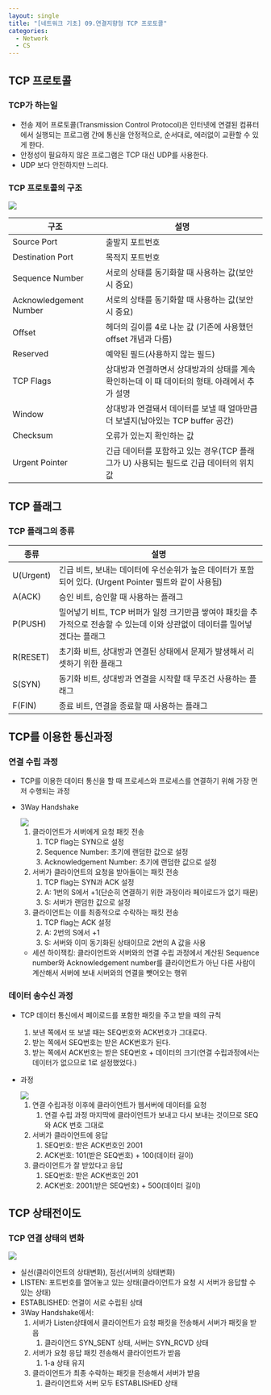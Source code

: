 ```yaml
---
layout: single
title: "[네트워크 기초] 09.연결지향형 TCP 프로토콜"
categories: 
  - Network
  - CS
---
```


## TCP 프로토콜

### TCP가 하는일

- 전송 제어 프로토콜(Transmission Control Protocol)은 인터넷에 연결된 컴퓨터에서 실행되는 프로그램 간에 통신을 안정적으로, 순서대로, 에러없이 교환할 수 있게 한다.
- 안정성이 필요하지 않은 프로그램은 TCP 대신 UDP를 사용한다.
- UDP 보다 안전하지만 느리다.

### TCP 프로토콜의 구조


<img src="/images/network/9.tcp1.png">

| 구조 | 설명 |
| --- | --- |
| Source Port | 출발지 포트번호 |
| Destination Port | 목적지 포트번호 |
| Sequence Number | 서로의 상태를 동기화할 때 사용하는 값(보안 시 중요) |
| Acknowledgement Number | 서로의 상태를 동기화할 때 사용하는 값(보안 시 중요) |
| Offset | 헤더의 길이를 4로 나눈 값 (기존에 사용했던 offset 개념과 다름) |
| Reserved | 예약된 필드(사용하지 않는 필드) |
| TCP Flags | 상대방과 연결하면서 상대방과의 상태를 계속 확인하는데 이 때 데이터의 형태. 아래에서 추가 설명 |
| Window | 상대방과 연결돼서 데이터를 보낼 때 얼마만큼 더 보낼지(남아있는 TCP buffer 공간) |
| Checksum | 오류가 있는지 확인하는 값 |
| Urgent Pointer | 긴급 데이터를 포함하고 있는 경우(TCP 플래그가 U) 사용되는 필드로 긴급 데이터의 위치값 |

## TCP 플래그

### TCP 플래그의 종류

| 종류 | 설명 |
| --- | --- |
| U(Urgent) | 긴급 비트, 보내는 데이터에 우선순위가 높은 데이터가 포함되어 있다. (Urgent Pointer 필트와 같이 사용됨) |
| A(ACK) | 승인 비트, 승인할 때 사용하는 플래그 |
| P(PUSH) | 밀어넣기 비트, TCP 버퍼가 일정 크기만큼 쌓여야 패킷을 추가적으로 전송할 수 있는데 이와 상관없이 데이터를 밀어넣겠다는 플래그 |
| R(RESET) | 초기화 비트, 상대방과 연결된 상태에서 문제가 발생해서 리셋하기 위한 플래그 |
| S(SYN) | 동기화 비트, 상대방과 연결을 시작할 때 무조건 사용하는 플래그 |
| F(FIN) | 종료 비트, 연결을 종료할 때 사용하는 플래그 |

## TCP를 이용한 통신과정

### 연결 수립 과정

- TCP를 이용한 데이터 통신을 할 때 프로세스와 프로세스를 연결하기 위해 가장 먼저 수행되는 과정
- 3Way Handshake
    
    <img src="/images/network/9.tcp2.png">

    
    1. 클라이언트가 서버에게 요청 패킷 전송
        1. TCP flag는 SYN으로 설정
        2. Sequence Number: 초기에 랜덤한 값으로 설정
        3. Acknowledgement Number: 초기에 랜덤한 값으로 설정
    2. 서버가 클라이언트의 요청을 받아들이는 패킷 전송
        1. TCP flag는 SYN과 ACK 설정
        2. A: 1번의 S에서 +1(단순히 연결하기 위한 과정이라 페이로드가 없기 때문)
        3. S: 서버가 랜덤한 값으로 설정
    3. 클라이언트는 이를 최종적으로 수락하는 패킷 전송
        1. TCP flag는 ACK 설정
        2. A: 2번의 S에서 +1
        3. S: 서버와 이미 동기화된 상태이므로 2번의 A 값을 사용
    - 세션 하이잭킹: 클라이언트와 서버와의 연결 수립 과정에서 계산된 Sequence number와 Acknowledgement number를 클라이언트가 아닌 다른 사람이 계산해서 서버에 보내 서버와의 연결을 뺏어오는 행위

### 데이터 송수신 과정

- TCP 데이터 통신에서 페이로드를 포함한 패킷을 주고 받을 때의 규칙
    1. 보낸 쪽에서 또 보낼 때는 SEQ번호와 ACK번호가 그대로다.
    2. 받는 쪽에서 SEQ번호는 받은 ACK번호가 된다.
    3. 받는 쪽에서 ACK번호는 받은 SEQ번호 + 데이터의 크기(연결 수립과정에서는 데이터가 없으므로 1로 설정했었다.)
- 과정
    
    <img src="/images/network/9.tcp3.png">

    
    1. 연결 수립과정 이후에 클라이언트가 웹서버에 데이터를 요청
        1. 연결 수립 과정 마지막에 클라이언트가 보내고 다시 보내는 것이므로 SEQ와 ACK 번호 그대로
    2. 서버가 클라이언트에 응답
        1. SEQ번호: 받은 ACK번호인 2001
        2. ACK번호: 101(받은 SEQ번호) + 100(데이터 길이)
    3. 클라이언트가 잘 받았다고 응답
        1. SEQ번호: 받은 ACK번호인 201
        2. ACK번호: 2001(받은 SEQ번호) + 500(데이터 길이)

## TCP 상태전이도

### TCP 연결 상태의 변화

<img src="/images/network/9.tcp4.png">


- 실선(클라이언트의 상태변화), 점선(서버의 상태변화)
- LISTEN: 포트번호를 열어놓고 있는 상태(클라이언트가 요청 시 서버가 응답할 수 있는 상태)
- ESTABLISHED: 연결이 서로 수립된 상태
- 3Way Handshake에서:
    1. 서버가 Listen상태에서 클라이언트가 요청 패킷을 전송해서 서버가 패킷을 받음
        1. 클라이언드 SYN_SENT 상태, 서버는 SYN_RCVD 상태
    2. 서버가 요청 응답 패킷 전송해서 클라이언트가 받음
        1. 1-a 상태 유지
    3. 클라이언트가 최종 수락하는 패킷을 전송해서 서버가 받음
        1. 클라이언트와 서버 모두 ESTABLISHED 상태